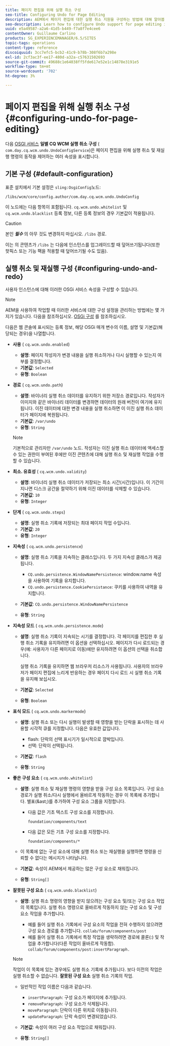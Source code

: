 ```yaml
---
title: 페이지 편집을 위해 실행 취소 구성
seo-title: Configuring Undo for Page Editing
description: AEM에서 페이지 편집에 대한 실행 취소 지원을 구성하는 방법에 대해 알아봅니다.
seo-description: Learn how to configure Undo support for page editing in AEM.
uuid: e5a49587-a2a6-41d5-b449-f7a8f7e4cee6
contentOwner: Guillaume Carlino
products: SG_EXPERIENCEMANAGER/6.5/SITES
topic-tags: operations
content-type: reference
discoiquuid: 3cc7efc5-bcb2-41c9-b78b-308f6b7a298e
exl-id: 2cf3ac3f-ee17-480d-a32a-c57631502693
source-git-commit: 49688c1e64038ff5fde617e52e1c14878e3191e5
workflow-type: tm+mt
source-wordcount: '702'
ht-degree: 3%

---
```


# 페이지 편집을 위해 실행 취소 구성{#configuring-undo-for-page-editing}

다음 [OSGI 서비스](/help/sites-deploying/configuring-osgi.md)  **일별 CQ WCM 실행 취소 구성** ( `com.day.cq.wcm.undo.UndoConfigService`)은 페이지 편집을 위해 실행 취소 및 재실행 명령의 동작을 제어하는 여러 속성을 표시합니다.

## 기본 구성 {#default-configuration}

표준 설치에서 기본 설정은 `sling:OsgiConfig`노드:

`/libs/wcm/core/config.author/com.day.cq.wcm.undo.UndoConfig`

이 노드에는 다음 항목이 포함됩니다. `cq.wcm.undo.whitelist` 및 `cq.wcm.undo.blacklist` 등록 정보, 다른 등록 정보의 경우 기본값이 적용됩니다.

>[!CAUTION]
>
>본인 ***필수*** 의 아무 것도 변경하지 마십시오. `/libs` 경로.
>
>이는 의 콘텐츠가 `/libs` 는 다음에 인스턴스를 업그레이드할 때 덮어쓰기됩니다(또한 핫픽스 또는 기능 팩을 적용할 때 덮어쓰기될 수도 있음).

## 실행 취소 및 재실행 구성 {#configuring-undo-and-redo}

사용자 인스턴스에 대해 이러한 OSGi 서비스 속성을 구성할 수 있습니다.

>[!NOTE]
>
>AEM을 사용하여 작업할 때 이러한 서비스에 대한 구성 설정을 관리하는 방법에는 몇 가지가 있습니다. 다음을 참조하십시오. [OSGi 구성](/help/sites-deploying/configuring-osgi.md) 를 참조하십시오.

다음은 웹 콘솔에 표시되는 등록 정보, 해당 OSGi 매개 변수의 이름, 설명 및 기본값(해당되는 경우)을 나열합니다.

* **사용**
( `cq.wcm.undo.enabled`)

   * **설명**: 페이지 작성자가 변경 내용을 실행 취소하거나 다시 실행할 수 있는지 여부를 결정합니다.
   * **기본값**: `Selected`
   * **유형**: `Boolean`

* **경로**
( `cq.wcm.undo.path`)

   * **설명**: 바이너리 실행 취소 데이터를 유지하기 위한 저장소 경로입니다. 작성자가 이미지와 같은 바이너리 데이터를 변경하면 데이터의 원래 버전이 여기에 유지됩니다. 이진 데이터에 대한 변경 내용을 실행 취소하면 이 이진 실행 취소 데이터가 페이지에 복원됩니다.
   * **기본값**: `/var/undo`
   * **유형**: `String`

  >[!NOTE]
  >
  >기본적으로 관리자만 `/var/undo` 노드. 작성자는 이진 실행 취소 데이터에 액세스할 수 있는 권한이 부여된 후에만 이진 콘텐츠에 대해 실행 취소 및 재실행 작업을 수행할 수 있습니다.

* **최소. 유효성**
( `cq.wcm.undo.validity`)

   * **설명**: 바이너리 실행 취소 데이터가 저장되는 최소 시간(시간)입니다. 이 기간이 지나면 디스크 공간을 절약하기 위해 이진 데이터를 삭제할 수 있습니다.
   * **기본값**: `10`
   * **유형**: `Integer`

* **단계**
( `cq.wcm.undo.steps`)

   * **설명**: 실행 취소 기록에 저장되는 최대 페이지 작업 수입니다.
   * **기본값**: `20`
   * **유형**: `Integer`

* **지속성**
( `cq.wcm.undo.persistence`)

   * **설명**: 실행 취소 기록을 지속하는 클래스입니다. 두 가지 지속성 클래스가 제공됩니다.

      * `CQ.undo.persistence.WindowNamePersistence`: window.name 속성을 사용하여 기록을 유지합니다.
      * `CQ.undo.persistence.CookiePersistance`: 쿠키를 사용하여 내역을 유지합니다.

   * **기본값**: `CQ.undo.persistence.WindowNamePersistence`
   * **유형**: `String`

* **지속성 모드**
( `cq.wcm.undo.persistence.mode`)

   * **설명**: 실행 취소 기록이 지속되는 시기를 결정합니다. 각 페이지를 편집한 후 실행 취소 기록을 유지하려면 이 옵션을 선택하십시오. 페이지가 다시 로드되는 경우(예: 사용자가 다른 페이지로 이동)에만 유지하려면 이 옵션의 선택을 취소합니다.

     실행 취소 기록을 유지하면 웹 브라우저 리소스가 사용됩니다. 사용자의 브라우저가 페이지 편집에 느리게 반응하는 경우 페이지 다시 로드 시 실행 취소 기록을 유지해 보십시오.

   * **기본값**: `Selected`
   * **유형**: `Boolean`

* **표식 모드**
( `cq.wcm.undo.markermode`)

   * **설명**: 실행 취소 또는 다시 실행이 발생할 때 영향을 받는 단락을 표시하는 데 사용할 시각적 큐를 지정합니다. 다음은 유효한 값입니다.

      * flash: 단락의 선택 표시기가 일시적으로 깜박입니다.
      * 선택: 단락이 선택됩니다.

   * **기본값**: `flash`
   * **유형**: `String`

* **좋은 구성 요소**
( `cq.wcm.undo.whitelist`)

   * **설명**: 실행 취소 및 재실행 명령의 영향을 받을 구성 요소 목록입니다. 구성 요소 경로가 실행 취소/다시 실행에서 올바르게 작동하는 경우 이 목록에 추가합니다. 별표(&amp;ast;)를 추가하여 구성 요소 그룹을 지정합니다.

      * 다음 값은 기초 텍스트 구성 요소를 지정합니다.

        `foundation/components/text`

      * 다음 값은 모든 기초 구성 요소를 지정합니다.

        `foundation/components/*`

   * 이 목록에 없는 구성 요소에 대해 실행 취소 또는 재실행을 실행하면 명령을 신뢰할 수 없다는 메시지가 나타납니다.

   * **기본값**: 속성이 AEM에서 제공하는 많은 구성 요소로 채워집니다.
   * **유형**: `String[]`

* **잘못된 구성 요소**
( `cq.wcm.undo.blacklist`)

   * **설명**: 실행 취소 명령의 영향을 받지 않으려는 구성 요소 및/또는 구성 요소 작업의 목록입니다. 실행 취소 명령으로 올바르게 작동하지 않는 구성 요소 및 구성 요소 작업을 추가합니다.

      * 예를 들어 실행 취소 기록에서 구성 요소의 작업을 전혀 수행하지 않으려면 구성 요소 경로를 추가합니다. `collab/forum/components/post`
      * 예를 들어 실행 취소 기록에서 특정 작업을 생략하려면 경로에 콜론(:) 및 작업을 추가합니다(다른 작업이 올바르게 작동함). `collab/forum/components/post:insertParagraph.`

  >[!NOTE]
  >
  >작업이 이 목록에 있는 경우에도 실행 취소 기록에 추가됩니다. 보다 이전의 작업은 실행 취소할 수 없습니다. **잘못된 구성 요소** 실행 취소 기록의 작업.

   * 일반적인 작업 이름은 다음과 같습니다.

      * `insertParagraph`: 구성 요소가 페이지에 추가됩니다.
      * `removeParagraph`: 구성 요소가 삭제됩니다.
      * `moveParagraph`: 단락이 다른 위치로 이동됩니다.
      * `updateParagraph`: 단락 속성이 변경되었습니다.

   * **기본값**: 속성이 여러 구성 요소 작업으로 채워집니다.
   * **유형**: `String[]`
